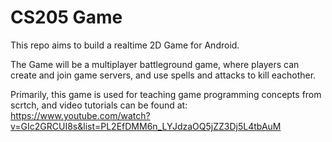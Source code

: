 # CS205 Game
This repo aims to build a realtime 2D Game for Android.

The Game will be a multiplayer battleground game, where players can create and join game servers, and use spells and attacks to kill eachother.

Primarily, this game is used for teaching game programming concepts from scrtch, and video tutorials can be found at: https://www.youtube.com/watch?v=GIc2GRCUI8s&list=PL2EfDMM6n_LYJdzaOQ5jZZ3Dj5L4tbAuM
